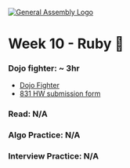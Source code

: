[![General Assembly Logo](https://camo.githubusercontent.com/1a91b05b8f4d44b5bbfb83abac2b0996d8e26c92/687474703a2f2f692e696d6775722e636f6d2f6b6538555354712e706e67)](https://generalassemb.ly)

# Week 10 - Ruby 💎

### Dojo fighter: ~ 3hr
- [Dojo Fighter](./dojo_fighter.md)
- [831 HW submission form](https://docs.google.com/forms/d/e/1FAIpQLSeroos9mbUxkYhzETYq4dylzqb_il07tKHBby2YPLkqb0Wr9Q/viewform)

### Read: N/A

### Algo Practice: N/A

### Interview Practice: N/A
